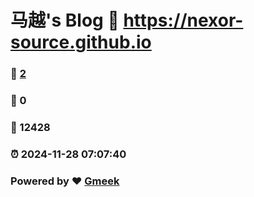 # 马越's Blog :link: https://nexor-source.github.io 
### :page_facing_up: [2](https://nexor-source.github.io/tag.html) 
### :speech_balloon: 0 
### :hibiscus: 12428 
### :alarm_clock: 2024-11-28 07:07:40 
### Powered by :heart: [Gmeek](https://github.com/Meekdai/Gmeek)

